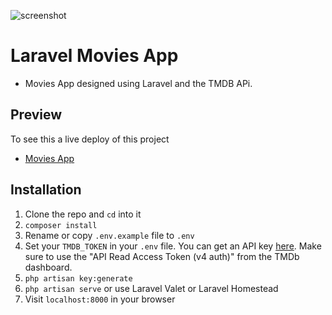 ![screenshot](https://user-images.githubusercontent.com/4316355/78681326-98bd1480-78ba-11ea-9cd8-3052397a87a7.png)

# Laravel Movies App

* Movies App designed using Laravel and the TMDB APi.

## Preview
To see this a live deploy of this project

  * [Movies App](http://movies-app-laravel.herokuapp.com/)



## Installation

1. Clone the repo and `cd` into it
1. `composer install`
1. Rename or copy `.env.example` file to `.env`
1. Set your `TMDB_TOKEN` in your `.env` file. You can get an API key [here](https://www.themoviedb.org/documentation/api). Make sure to use the "API Read Access Token (v4 auth)" from the TMDb dashboard.
1. `php artisan key:generate`
1. `php artisan serve` or use Laravel Valet or Laravel Homestead
1. Visit `localhost:8000` in your browser
